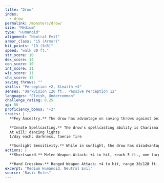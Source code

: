 ```yaml
---
title: "Drow"
index:
  - drow
permalink: /monsters/drow/
size: "Medium"
type: "Humanoid"
alignment: "Neutral Evil"
armor_class: "15 (Armor)"
hit_points: "13 (3d8)"
speed: "walk 30 ft."
str_score: 10
dex_score: 14
con_score: 10
int_score: 11
wis_score: 11
cha_score: 12
saving_throws: ""
skills: "Perception +2, Stealth +4"
senses: "Darkvision 120 ft., Passive Perception 12"
languages: "Elvish, Undercommon"
challenge_rating: 0.25
xp: 50
proficiency_bonus: "+2"
traits: |
  **Fey Ancestry.** The drow has advantage on saving throws against being charmed, and magic can't put the drow to sleep.
  
  **Innate Spellcasting.** The drow's spellcasting ability is Charisma (spell save DC 11). It can innately cast the following spells, requiring no material components:
  At will: dancing lights
  1/day each: darkness, faerie fire
  
  **Sunlight Sensitivity.** While in sunlight, the drow has disadvantage on attack rolls, as well as on Wisdom (Perception) checks that rely on sight.
actions: |
  **Shortsword.** Melee Weapon Attack: +4 to hit, reach 5 ft., one target. Hit: 5 (1d6 + 2) piercing damage.
  
  **Hand Crossbow.** Ranged Weapon Attack: +4 to hit, range 30/120 ft., one target. Hit: 5 (1d6 + 2) piercing damage, and the target must succeed on a DC 13 Constitution saving throw or be poisoned for 1 hour. If the saving throw fails by 5 or more, the target is also unconscious while poisoned in this way. The target wakes up if it takes damage or if another creature takes an action to shake it awake.
excerpt: "Medium Humanoid, Neutral Evil"
source: "Basic Rules"
---
```

